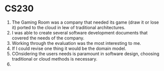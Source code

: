 # CS230
1) The Gaming Room was a company that needed its game (draw it or lose it) ported to the cloud in lew of traditional architectures. 
2) I was able to create several software development documents that covered the needs of the company.
3) Working through the evaluation was the most interesting to me.
4) If I could revise one thing it would be the domain model.
5) COnsidering the users needs is paramount in software design, choosing traditional or cloud methods is necessary.
6) 
